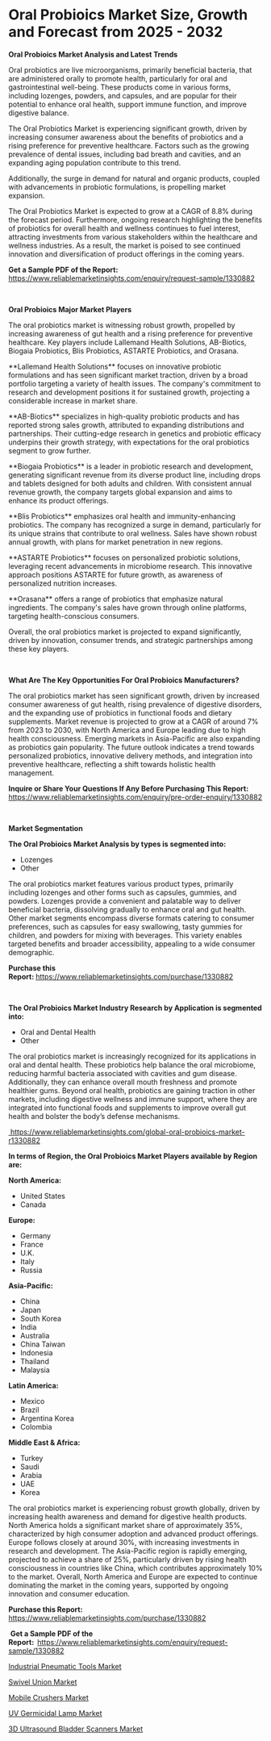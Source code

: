 <p><h1>Oral Probioics Market Size, Growth and Forecast from 2025 - 2032</h1></p><p><strong>Oral Probioics Market Analysis and Latest Trends</strong></p>
<p><p>Oral probiotics are live microorganisms, primarily beneficial bacteria, that are administered orally to promote health, particularly for oral and gastrointestinal well-being. These products come in various forms, including lozenges, powders, and capsules, and are popular for their potential to enhance oral health, support immune function, and improve digestive balance.</p><p>The Oral Probiotics Market is experiencing significant growth, driven by increasing consumer awareness about the benefits of probiotics and a rising preference for preventive healthcare. Factors such as the growing prevalence of dental issues, including bad breath and cavities, and an expanding aging population contribute to this trend. </p><p>Additionally, the surge in demand for natural and organic products, coupled with advancements in probiotic formulations, is propelling market expansion. </p><p>The Oral Probiotics Market is expected to grow at a CAGR of 8.8% during the forecast period. Furthermore, ongoing research highlighting the benefits of probiotics for overall health and wellness continues to fuel interest, attracting investments from various stakeholders within the healthcare and wellness industries. As a result, the market is poised to see continued innovation and diversification of product offerings in the coming years.</p></p>
<p><strong>Get a Sample PDF of the Report:&nbsp;</strong> <a href="https://www.reliablemarketinsights.com/enquiry/request-sample/1330882?utm_campaign=3047&utm_medium=2&utm_source=Github&utm_content=ia&utm_term=26032025&utm_id=oral-probioics">https://www.reliablemarketinsights.com/enquiry/request-sample/1330882</a></p>
<p>&nbsp;</p>
<p><strong>Oral Probioics Major Market Players</strong></p>
<p><p>The oral probiotics market is witnessing robust growth, propelled by increasing awareness of gut health and a rising preference for preventive healthcare. Key players include Lallemand Health Solutions, AB-Biotics, Biogaia Probiotics, Blis Probiotics, ASTARTE Probiotics, and Orasana.</p><p>**Lallemand Health Solutions** focuses on innovative probiotic formulations and has seen significant market traction, driven by a broad portfolio targeting a variety of health issues. The company's commitment to research and development positions it for sustained growth, projecting a considerable increase in market share.</p><p>**AB-Biotics** specializes in high-quality probiotic products and has reported strong sales growth, attributed to expanding distributions and partnerships. Their cutting-edge research in genetics and probiotic efficacy underpins their growth strategy, with expectations for the oral probiotics segment to grow further.</p><p>**Biogaia Probiotics** is a leader in probiotic research and development, generating significant revenue from its diverse product line, including drops and tablets designed for both adults and children. With consistent annual revenue growth, the company targets global expansion and aims to enhance its product offerings.</p><p>**Blis Probiotics** emphasizes oral health and immunity-enhancing probiotics. The company has recognized a surge in demand, particularly for its unique strains that contribute to oral wellness. Sales have shown robust annual growth, with plans for market penetration in new regions.</p><p>**ASTARTE Probiotics** focuses on personalized probiotic solutions, leveraging recent advancements in microbiome research. This innovative approach positions ASTARTE for future growth, as awareness of personalized nutrition increases.</p><p>**Orasana** offers a range of probiotics that emphasize natural ingredients. The company's sales have grown through online platforms, targeting health-conscious consumers. </p><p>Overall, the oral probiotics market is projected to expand significantly, driven by innovation, consumer trends, and strategic partnerships among these key players.</p></p>
<p>&nbsp;</p>
<p><strong>What Are The Key Opportunities For Oral Probioics Manufacturers?</strong></p>
<p><p>The oral probiotics market has seen significant growth, driven by increased consumer awareness of gut health, rising prevalence of digestive disorders, and the expanding use of probiotics in functional foods and dietary supplements. Market revenue is projected to grow at a CAGR of around 7% from 2023 to 2030, with North America and Europe leading due to high health consciousness. Emerging markets in Asia-Pacific are also expanding as probiotics gain popularity. The future outlook indicates a trend towards personalized probiotics, innovative delivery methods, and integration into preventive healthcare, reflecting a shift towards holistic health management.</p></p>
<p><strong>Inquire or Share Your Questions If Any Before Purchasing This Report:</strong> <a href="https://www.reliablemarketinsights.com/enquiry/pre-order-enquiry/1330882?utm_campaign=3047&utm_medium=2&utm_source=Github&utm_content=ia&utm_term=26032025&utm_id=oral-probioics">https://www.reliablemarketinsights.com/enquiry/pre-order-enquiry/1330882</a></p>
<p>&nbsp;</p>
<p><strong>Market Segmentation</strong></p>
<p><strong>The Oral Probioics Market Analysis by types is segmented into:</strong></p>
<p><ul><li>Lozenges</li><li>Other</li></ul></p>
<p><p>The oral probiotics market features various product types, primarily including lozenges and other forms such as capsules, gummies, and powders. Lozenges provide a convenient and palatable way to deliver beneficial bacteria, dissolving gradually to enhance oral and gut health. Other market segments encompass diverse formats catering to consumer preferences, such as capsules for easy swallowing, tasty gummies for children, and powders for mixing with beverages. This variety enables targeted benefits and broader accessibility, appealing to a wide consumer demographic.</p></p>
<p><strong>Purchase this Report:&nbsp;</strong><a href="https://www.reliablemarketinsights.com/purchase/1330882?utm_campaign=3047&utm_medium=2&utm_source=Github&utm_content=ia&utm_term=26032025&utm_id=oral-probioics">https://www.reliablemarketinsights.com/purchase/1330882</a></p>
<p>&nbsp;</p>
<p><strong>The Oral Probioics Market Industry Research by Application is segmented into:</strong></p>
<p><ul><li>Oral and Dental Health</li><li>Other</li></ul></p>
<p><p>The oral probiotics market is increasingly recognized for its applications in oral and dental health. These probiotics help balance the oral microbiome, reducing harmful bacteria associated with cavities and gum disease. Additionally, they can enhance overall mouth freshness and promote healthier gums. Beyond oral health, probiotics are gaining traction in other markets, including digestive wellness and immune support, where they are integrated into functional foods and supplements to improve overall gut health and bolster the body’s defense mechanisms.</p></p>
<p><a href="https://www.reliablemarketinsights.com/global-oral-probioics-market-r1330882?utm_campaign=3047&utm_medium=2&utm_source=Github&utm_content=ia&utm_term=26032025&utm_id=oral-probioics">&nbsp;https://www.reliablemarketinsights.com/global-oral-probioics-market-r1330882</a></p>
<p><strong>In terms of Region, the Oral Probioics Market Players available by Region are:</strong></p>
<p>
    <p> <strong> North America: </strong>
        <ul>
            <li>United States</li>
            <li>Canada</li>
        </ul>
        </p> 
    <p> <strong> Europe: </strong>
        <ul>
            <li>Germany</li>
            <li>France</li>
            <li>U.K.</li>
            <li>Italy</li>
            <li>Russia</li>
        </ul>
        </p> 
    <p> <strong> Asia-Pacific: </strong>
        <ul>
            <li>China</li>
            <li>Japan</li>
            <li>South Korea</li>
            <li>India</li>
            <li>Australia</li>
            <li>China Taiwan</li>
            <li>Indonesia</li>
            <li>Thailand</li>
            <li>Malaysia</li>
        </ul>
        </p> 
    <p> <strong> Latin America: </strong>
        <ul>
            <li>Mexico</li>
            <li>Brazil</li>
            <li>Argentina Korea</li>
            <li>Colombia</li>
        </ul>
        </p> 
    <p> <strong> Middle East & Africa: </strong>
        <ul>
            <li>Turkey</li>
            <li>Saudi</li>
            <li>Arabia</li>
            <li>UAE</li>
            <li>Korea</li>
        </ul>
    </p>
    </p>
<p><p>The oral probiotics market is experiencing robust growth globally, driven by increasing health awareness and demand for digestive health products. North America holds a significant market share of approximately 35%, characterized by high consumer adoption and advanced product offerings. Europe follows closely at around 30%, with increasing investments in research and development. The Asia-Pacific region is rapidly emerging, projected to achieve a share of 25%, particularly driven by rising health consciousness in countries like China, which contributes approximately 10% to the market. Overall, North America and Europe are expected to continue dominating the market in the coming years, supported by ongoing innovation and consumer education.</p></p>
<p><strong>Purchase this Report: </strong><a href="https://www.reliablemarketinsights.com/purchase/1330882?utm_campaign=3047&utm_medium=2&utm_source=Github&utm_content=ia&utm_term=26032025&utm_id=oral-probioics">https://www.reliablemarketinsights.com/purchase/1330882</a></p>
<p>&nbsp;<strong>Get a Sample PDF of the Report:&nbsp;&nbsp;</strong><a href="https://www.reliablemarketinsights.com/enquiry/request-sample/1330882?utm_campaign=3047&utm_medium=2&utm_source=Github&utm_content=ia&utm_term=26032025&utm_id=oral-probioics">https://www.reliablemarketinsights.com/enquiry/request-sample/1330882</a></p>
<p><strong></strong></p>
<p><p><a href="https://www.linkedin.com/pulse/industrial-pneumatic-tools-market-study-report-includinginformation-3mxgf?utm_campaign=3047&utm_medium=2&utm_source=Github&utm_content=ia&utm_term=26032025&utm_id=oral-probioics">Industrial Pneumatic Tools Market</a></p><p><a href="https://www.linkedin.com/pulse/swivel-union-market-size-growth-industry-analysis-segmentation-4skzf?utm_campaign=3047&utm_medium=2&utm_source=Github&utm_content=ia&utm_term=26032025&utm_id=oral-probioics">Swivel Union Market</a></p><p><a href="https://www.linkedin.com/pulse/in-depth-mobile-crushers-market-report-size-143-cagr-from-rxuhf?utm_campaign=3047&utm_medium=2&utm_source=Github&utm_content=ia&utm_term=26032025&utm_id=oral-probioics">Mobile Crushers Market</a></p><p><a href="https://www.linkedin.com/pulse/uv-germicidal-lamp-market-scope-offering-deep-insights-historical-itxff?utm_campaign=3047&utm_medium=2&utm_source=Github&utm_content=ia&utm_term=26032025&utm_id=oral-probioics">UV Germicidal Lamp Market</a></p><p><a href="https://github.com/amoakuolaopa/Market-Research-Report-List-1/blob/main/3d-ultrasound-bladder-scanners-market.md?utm_campaign=3047&utm_medium=2&utm_source=Github&utm_content=ia&utm_term=26032025&utm_id=oral-probioics">3D Ultrasound Bladder Scanners Market</a></p></p>